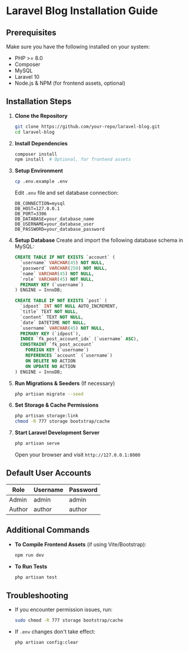 # Laravel Blog Installation Guide

## Prerequisites

Make sure you have the following installed on your system:

- PHP >= 8.0
- Composer
- MySQL
- Laravel 10
- Node.js & NPM (for frontend assets, optional)

## Installation Steps

1. **Clone the Repository**
   ```sh
   git clone https://github.com/your-repo/laravel-blog.git
   cd laravel-blog
   ```

2. **Install Dependencies**
   ```sh
   composer install
   npm install  # Optional, for frontend assets
   ```

3. **Setup Environment**
   ```sh
   cp .env.example .env
   ```
   Edit `.env` file and set database connection:
   ```env
   DB_CONNECTION=mysql
   DB_HOST=127.0.0.1
   DB_PORT=3306
   DB_DATABASE=your_database_name
   DB_USERNAME=your_database_user
   DB_PASSWORD=your_database_password
   ```

4. **Setup Database**
   Create and import the following database schema in MySQL:
   ```sql
   CREATE TABLE IF NOT EXISTS `account` (
     `username` VARCHAR(45) NOT NULL,
     `password` VARCHAR(250) NOT NULL,
     `name` VARCHAR(45) NOT NULL,
     `role` VARCHAR(45) NOT NULL,
     PRIMARY KEY (`username`)
   ) ENGINE = InnoDB;

   CREATE TABLE IF NOT EXISTS `post` (
     `idpost` INT NOT NULL AUTO_INCREMENT,
     `title` TEXT NOT NULL,
     `content` TEXT NOT NULL,
     `date` DATETIME NOT NULL,
     `username` VARCHAR(45) NOT NULL,
     PRIMARY KEY (`idpost`),
     INDEX `fk_post_account_idx` (`username` ASC),
     CONSTRAINT `fk_post_account`
       FOREIGN KEY (`username`)
       REFERENCES `account` (`username`)
       ON DELETE NO ACTION
       ON UPDATE NO ACTION
   ) ENGINE = InnoDB;
   ```

5. **Run Migrations & Seeders** (If necessary)
   ```sh
   php artisan migrate --seed
   ```

6. **Set Storage & Cache Permissions**
   ```sh
   php artisan storage:link
   chmod -R 777 storage bootstrap/cache
   ```

7. **Start Laravel Development Server**
   ```sh
   php artisan serve
   ```
   Open your browser and visit `http://127.0.0.1:8000`

## Default User Accounts

| Role    | Username | Password |
|---------|---------|----------|
| Admin   | admin   | admin    |
| Author  | author  | author   |

## Additional Commands

- **To Compile Frontend Assets** (if using Vite/Bootstrap):
  ```sh
  npm run dev
  ```

- **To Run Tests**
  ```sh
  php artisan test
  ```

## Troubleshooting

- If you encounter permission issues, run:
  ```sh
  sudo chmod -R 777 storage bootstrap/cache
  ```
- If `.env` changes don't take effect:
  ```sh
  php artisan config:clear
  ```
